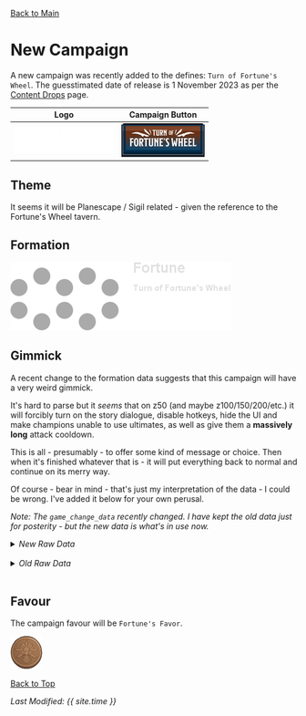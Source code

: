 [Back to Main](index.md)

# New Campaign

A new campaign was recently added to the defines: `Turn of Fortune's Wheel`. The guesstimated date of release is 1 November 2023 as per the [Content Drops](contentdrops.md) page.

| Logo | Campaign Button |
|---|---|
| ![Fortune's Wheel Campaign Logo](images/campaign_fortuneswheel/logo.png) | ![Favour Icon](images/campaign_fortuneswheel/campaign_button.png) |

## Theme

It seems it will be Planescape / Sigil related - given the reference to the Fortune's Wheel tavern.

## Formation

![Formation Picture](images/campaign_fortuneswheel/formation.png)

## Gimmick

A recent change to the formation data suggests that this campaign will have a very weird gimmick.

It's hard to parse but it *seems* that on z50 (and maybe z100/150/200/etc.) it will forcibly turn on the story dialogue, disable hotkeys, hide the UI and make champions unable to use ultimates, as well as give them a **massively long** attack cooldown.

This is all - presumably - to offer some kind of message or choice. Then when it's finished whatever that is - it will put everything back to normal and continue on its merry way.

Of course - bear in mind - that's just my interpretation of the data - I could be wrong. I've added it below for your own perusal.

*Note: The `game_change_data` recently changed. I have kept the old data just for posterity - but the new data is what's in use now.*

<details><summary><em>New Raw Data</em></summary><p><pre>
"campaign_name": "Turn of Fortune's Wheel",
"game_change_data": [
	{
		"type": "override_quest_graphic",
		"graphic_id": 20109
	},
	{
		"type": "block_gamepad_input",
		"loop_at": 51,
		"by_area": [
			{
				"min_area": 1,
				"blocked": false
			},
			{
				"min_area": 50,
				"blocked": true,
				"buttons": [
					"LeftBump",
					"RightBump",
					"LeftTrigger",
					"RightTrigger",
					"Start"
				],
				"axes": [
					"LeftStick",
					"RightStick",
					"DPad"
				]
			}
		]
	},
	{
		"type": "cap_area_level",
		"area_level_cap": 50
	},
	{
		"type": "cap_area_skipping",
		"area_skip_cap": 50
	},
	{
		"type": "force_reset",
		"instant": true,
		"area": 50
	},
	{
		"type": "force_cinematics",
		"loop_at": 51,
		"by_area": [
			{
				"min_area": 1,
				"force": false
			},
			{
				"min_area": 50,
				"force": true
			}
		]
	},
	{
		"type": "disable_hotkeys",
		"loop_at": 51,
		"by_area": [
			{
				"min_area": 1,
				"enabled": true
			},
			{
				"min_area": 50,
				"enabled": false
			}
		]
	},
	{
		"type": "skip_boss_loot",
		"loop_at": 51,
		"by_area": [
			{
				"min_area": 1,
				"skip": false
			},
			{
				"min_area": 50,
				"skip": true
			}
		]
	},
	{
		"type": "hide_ui",
		"by_area": [
			{
				"min_area": 1,
				"hide": false
			},
			{
				"min_area": 50,
				"max_area": 50,
				"hide": true
			}
		],
		"loop_at": 51
	},
	{
		"type": "cap_time_scale",
		"by_area": [
			{
				"min_area": 1,
				"should_cap": false
			},
			{
				"min_area": 50,
				"max_area": 50,
				"should_cap": true,
				"time_scale_cap": 1
			}
		],
		"loop_at": 51
	},
	{
		"type": "slot_effects_by_area",
		"effects": [
			{
				"effect_string": "increase_attack_cooldown,1000000"
			},
			{
				"effect_string": "disable_hero_properties,0,0,0,0,1"
			}
		],
		"loop_at": 51,
		"area_slot_effects": [
			{
				"min_area": 50,
				"max_area": 50,
				"slot_effects": [
					{
						"slots": [
							0,
							1,
							2,
							3,
							4,
							5,
							6,
							7,
							8,
							9
						],
						"effect_index": 0
					}
				]
			}
		]
	},
	{
		"type": "locked_slots",
		"loop_at": 51,
		"by_area": [
			{
				"min_area": 50,
				"max_area": 50,
				"locked": true,
				"slots": [
					0,
					1,
					2,
					3,
					4,
					5,
					6,
					7,
					8,
					9
				]
			}
		]
	}
],
</pre></p></details><br/>

<details><summary><em>Old Raw Data</em></summary><p><pre>
"campaign_name": "Turn of Fortune's Wheel",
"game_change_data": [
	{
		"by_area": [
			{
				"blocked": false,
				"min_area": 1
			},
			{
				"buttons": [
					"LeftBump",
					"RightBump",
					"LeftTrigger",
					"RightTrigger",
					"Start"
				],
				"blocked": true,
				"min_area": 50,
				"axes": [
					"LeftStick",
					"RightStick",
					"DPad"
				]
			}
		],
		"loop_at": 51,
		"type": "block_gamepad_input"
	},
	{
		"area_level_cap": 50,
		"type": "cap_area_level"
	},
	{
		"type": "cap_area_skipping",
		"area_skip_cap": 50
	},
	{
		"area": 50,
		"type": "force_reset",
		"instant": true
	},
	{
		"by_area": [
			{
				"min_area": 1,
				"force": false
			},
			{
				"min_area": 50,
				"force": true
			}
		],
		"loop_at": 51,
		"type": "force_cinematics"
	},
	{
		"by_area": [
			{
				"min_area": 1,
				"enabled": true
			},
			{
				"min_area": 50,
				"enabled": false
			}
		],
		"loop_at": 51,
		"type": "disable_hotkeys"
	},
	{
		"by_area": [
			{
				"min_area": 1,
				"skip": false
			},
			{
				"min_area": 50,
				"skip": true
			}
		],
		"loop_at": 51,
		"type": "skip_boss_loot"
	},
	{
		"by_area": [
			{
				"hide": false,
				"min_area": 1
			},
			{
				"max_area": 50,
				"hide": true,
				"min_area": 50
			}
		],
		"loop_at": 51,
		"type": "hide_ui"
	},
	{
		"by_area": [
			{
				"min_area": 1,
				"should_cap": false
			},
			{
				"max_area": 50,
				"min_area": 50,
				"should_cap": true,
				"time_scale_cap": 1
			}
		],
		"loop_at": 51,
		"type": "cap_time_scale"
	},
	{
		"effects": [
			{
				"effect_string": "increase_attack_cooldown,1000000"
			},
			{
				"effect_string": "disable_hero_properties,0,0,0,0,1"
			}
		],
		"loop_at": 51,
		"type": "slot_effects_by_area",
		"area_slot_effects": [
			{
				"max_area": 50,
				"slot_effects": [
					{
						"slots": [
							0,
							1,
							2,
							3,
							4,
							5,
							6,
							7,
							8,
							9
						],
						"effect_index": 0
					}
				],
				"min_area": 50
			}
		]
	},
	{
		"by_area": [
			{
				"max_area": 50,
				"slots": [
					0,
					1,
					2,
					3,
					4,
					5,
					6,
					7,
					8,
					9
				],
				"min_area": 50,
				"locked": true
			}
		],
		"loop_at": 51,
		"type": "locked_slots"
	}
],
</pre></p></details><br/>

## Favour

The campaign favour will be `Fortune's Favor`.

![Favour Icon](images/campaign_fortuneswheel/icon_favour.png)


[Back to Top](#top)

*Last Modified: {{ site.time }}*